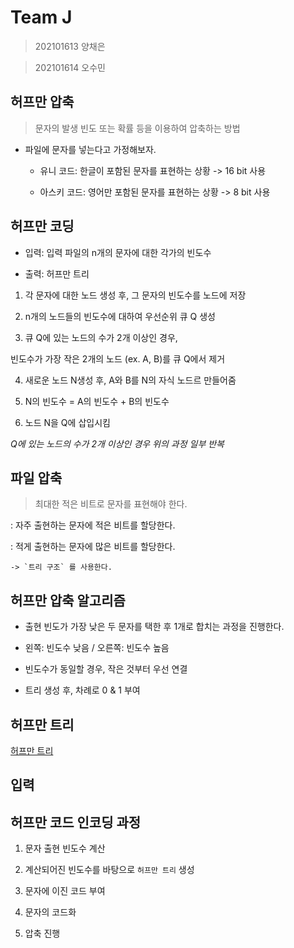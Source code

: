 # Team J
> 202101613 양채은

> 202101614 오수민

## 허프만 압축

> 문자의 발생 빈도 또는 확률 등을 이용하여 압축하는 방법


* 파일에 문자를 넣는다고 가정해보자.

  * 유니 코드: 한글이 포함된 문자를 표현하는 상황 -> 16 bit 사용
  
  * 아스키 코드: 영어만 포함된 문자를 표현하는 상황 -> 8 bit 사용


## 허프만 코딩

* 입력: 입력 파일의 n개의 문자에 대한 각가의 빈도수

* 출력: 허프만 트리

1. 각 문자에 대한 노드 생성 후, 그 문자의 빈도수를 노드에 저장

2. n개의 노드들의 빈도수에 대하여 우선순위 큐 Q 생성

3. 큐 Q에 있는 노드의 수가 2개 이상인 경우,

 빈도수가 가장 작은 2개의 노드 (ex. A, B)를 큐 Q에서 제거
 
4. 새로운 노드 N생성 후, A와 B를 N의 자식 노드르 만들어줌

5. N의 빈도수 = A의 빈도수 + B의 빈도수

6. 노드 N을 Q에 삽입시킴

*Q에 있는 노드의 수가 2개 이상인 경우 위의 과정 일부 반복*


## 파일 압축

> 최대한 적은 비트로 문자를 표현해야 한다.

  : 자주 출현하는 문자에 적은 비트를 할당한다.

  : 적게 출현하는 문자에 많은 비트를 할당한다.

    -> `트리 구조` 를 사용한다.
  
  
## 허프만 압축 알고리즘

* 출현 빈도가 가장 낮은 두 문자를 택한 후 1개로 합치는 과정을 진행한다.

* 왼쪽: 빈도수 낮음 / 오른쪽: 빈도수 높음

* 빈도수가 동일할 경우, 작은 것부터 우선 연결

* 트리 생성 후, 차례로 0 & 1 부여


## 허프만 트리
[허프만 트리](https://t1.daumcdn.net/cfile/tistory/99E80B395C34ACB80E)
  
## 입력


## 허프만 코드 인코딩 과정

1. 문자 출현 빈도수 계산

2. 계산되어진 빈도수를 바탕으로 `허프만 트리` 생성

3. 문자에 이진 코드 부여

4. 문자의 코드화

5. 압축 진행

